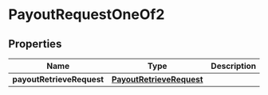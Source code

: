 

# PayoutRequestOneOf2


## Properties

| Name | Type | Description | Notes |
|------------ | ------------- | ------------- | -------------|
|**payoutRetrieveRequest** | [**PayoutRetrieveRequest**](PayoutRetrieveRequest.md) |  |  |



